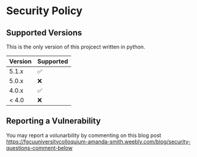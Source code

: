 # Security Policy

## Supported Versions

This is the only version of this projcect written in python. 

| Version | Supported          |
| ------- | ------------------ |
| 5.1.x   | :white_check_mark: |
| 5.0.x   | :x:                |
| 4.0.x   | :white_check_mark: |
| < 4.0   | :x:                |

## Reporting a Vulnerability

You may report a volunarbility by commenting on this blog post https://fgcuuniversitycolloquium-amanda-smith.weebly.com/blog/security-questions-comment-below
